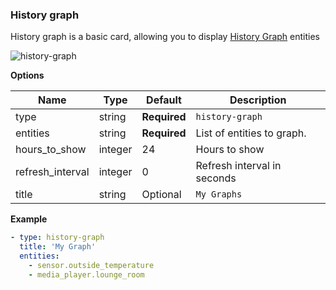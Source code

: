 ### History graph

History graph is a basic card, allowing you to display [History Graph](https://www.home-assistant.io/components/history_graph/) entities

![history-graph](https://user-images.githubusercontent.com/7738048/41775899-72444f02-762e-11e8-8ccc-cdaf401bd4ea.png)

**Options**

| Name | Type | Default | Description
| ---- | ---- | ------- | -----------
| type | string | **Required** | `history-graph`
| entities | string | **Required** | List of entities to graph.
| hours_to_show | integer | 24 | Hours to show
| refresh_interval | integer | 0 | Refresh interval in seconds
| title | string | Optional | `My Graphs`

**Example**

```yaml
- type: history-graph
  title: 'My Graph'
  entities:
    - sensor.outside_temperature
    - media_player.lounge_room
```
